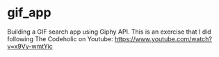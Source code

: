 # gif_app
Building a GIF search app using Giphy API. This is an exercise that I did following The Codeholic on Youtube: https://www.youtube.com/watch?v=x9Vy-wmtYic
